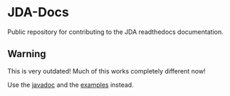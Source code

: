 # JDA-Docs
Public repository for contributing to the JDA readthedocs documentation.


## Warning
This is very outdated! Much of this works completely different now!

Use the [javadoc](https://ci.dv8tion.net/job/JDA/javadoc/) and the [examples](https://github.com/DV8FromTheWorld/JDA/tree/master/src/examples/java) instead.
